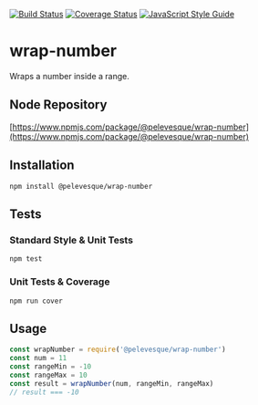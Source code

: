 [![Build Status](https://travis-ci.org/pelevesque/wrap-number.svg?branch=master)](https://travis-ci.org/pelevesque/wrap-number)
[![Coverage Status](https://coveralls.io/repos/github/pelevesque/wrap-number/badge.svg?branch=master)](https://coveralls.io/github/pelevesque/wrap-number?branch=master)
[![JavaScript Style Guide](https://img.shields.io/badge/code_style-standard-brightgreen.svg)](https://standardjs.com)

# wrap-number

Wraps a number inside a range.

## Node Repository

[https://www.npmjs.com/package/@pelevesque/wrap-number](https://www.npmjs.com/package/@pelevesque/wrap-number)

## Installation

`npm install @pelevesque/wrap-number`

## Tests

### Standard Style & Unit Tests

`npm test`

### Unit Tests & Coverage

`npm run cover`

## Usage

```js
const wrapNumber = require('@pelevesque/wrap-number')
const num = 11
const rangeMin = -10
const rangeMax = 10
const result = wrapNumber(num, rangeMin, rangeMax)
// result === -10
```
